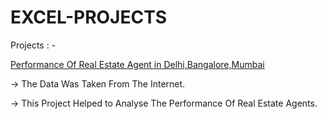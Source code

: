 # EXCEL-PROJECTS
Projects : -

[Performance Of Real Estate Agent in Delhi,Bangalore,Mumbai](https://docs.google.com/spreadsheets/d/1DF3Py-lh6uQco0XEwmtEmLyVHaaQfnu2GZ6dr41Fkg4/edit#gid=0)

-> The Data Was Taken From The Internet.

-> This Project Helped to Analyse The Performance Of Real Estate Agents.

